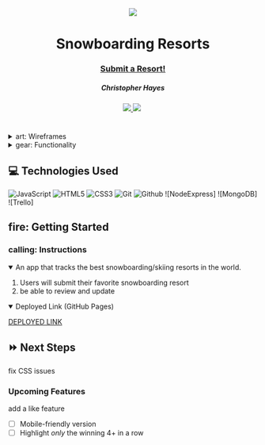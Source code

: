 <div align="center">
   <img src="https://th.wallha.com/ts/Oil26ws5.jpg"/>
   <h1> Snowboarding Resorts</h1>
   <h3><a href="https://snowboarding-resorts.herokuapp.com/">Submit a Resort!</a></h3>
   <h5>Christopher Hayes</h5>                             
   <a href="[github page]" target="_blank">
      <img src="https://github.com/devoperations2/snowboarding-resorts"/>
   </a>
   <a href="https://www.linkedin.com/in/christopher-hayes-59057b164/"><img src="https://img.shields.io/badge/LinkedIn-informational?style=flat&logo=LinkedIn"></a>
   </a> 
   <a href="" target="_blank">
   <img src="">
   </a>
   </div>

<h1></h1>
<p></p>

<details>
<summary> art: Wireframes</summary>

| Description | Screenshot |
|------------ | ------------|
| <h3 align="center">Wireframes</h3> | <img src="https://i.imgur.com/F12Kb23.png" width="700"/> |
| <h3 align="center">ERD</h3> | <img src="https://i.imgur.com/Qtu1gY8.png" width="700"/> |
</details>

<details>
<summary> gear: Functionality</summary>

| Description | Screenshot |
|------------ | ------------|
| <h3 align="center">Login Page</h3> | <img src="https://i.imgur.com/fGSeRoa.jpg" width="700"/> |
| <h3 align="center">Home Page</h3> | <img src="https://i.imgur.com/DZTIgwC.png" width="700"/> |
| <h3 align="center">Resorts</h3> | <img src="https://i.imgur.com/ullIiYs.png" width="700"/> |
| <h3 align="center"></h3> Adding Resorts <img src="https://i.imgur.com/HAlJYlL.jpg" width="700"/> |
| <h3 align="center">Details</h3> | <img src="https://i.imgur.com/TBta8wK.png" width="700"/> |
| <h3 align="center">Adding reviews</h3> | <img src="https://i.imgur.com/FsHaeAP.png" width="700"/> |
| <h3 align="center">Deleting reviews</h3> | <img src="https://i.imgur.com/38IqlDV.png" width="700"/> |





</details>

## :computer: Technologies Used

![JavaScript](https://img.shields.io/badge/-JavaScript-333?style=flat&logo=javascript) 
![HTML5](https://img.shields.io/badge/-HTML5-333?style=flat&logo=html5)
![CSS3](https://img.shields.io/badge/-CSS-333?style=flat&logo=css3)
![Git](https://img.shields.io/badge/-Git-333?style=flat&logo=git)
![Github](https://img.shields.io/badge/-GitHub-333?style=flat&logo=github)
![NodeExpress]
![MongoDB]
![Trello]


<h2>fire: Getting Started </h2>

<h3>calling: Instructions </h3>
<details open>
<summary>An app that tracks the best snowboarding/skiing resorts in the world.</summary>
<ol>
<li>Users will submit their favorite snowboarding resort  </li>
<li>be able to review and update </li>
</ol>
</details>

<details open>   
<summary>Deployed Link (GitHub Pages)</summary>
<p><a href="https://snowboarding-resorts.herokuapp.com/">DEPLOYED LINK</a></p>
</details>

## :fast_forward: Next Steps   
fix CSS issues

### Upcoming Features
add a like feature
  
- [ ] Mobile-friendly version
- [ ] Highlight *only* the winning 4+ in a row